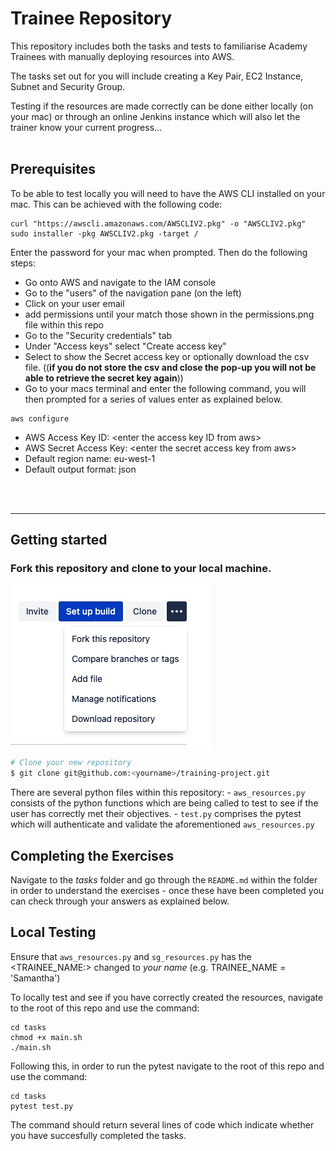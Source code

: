 # Trainee Repository

This repository includes both the tasks and tests to familiarise Academy Trainees with manually deploying resources into AWS.

The tasks set out for you will include creating a Key Pair, EC2 Instance, Subnet and Security Group.

Testing if the resources are made correctly can be done either locally (on your mac) or through an online Jenkins instance which will also let the trainer know your current progress...
<br>
<br>

## Prerequisites
To be able to test locally you will need to have the AWS CLI installed on your mac. This can be achieved with the following code:

```
curl "https://awscli.amazonaws.com/AWSCLIV2.pkg" -o "AWSCLIV2.pkg"
sudo installer -pkg AWSCLIV2.pkg -target /
```
Enter the password for your mac when prompted. Then do the following steps:

* Go onto AWS and navigate to the IAM console
* Go to the "users" of the navigation pane (on the left)
* Click on your user email
* add permissions until your match those shown in the permissions.png file within this repo
* Go to the "Security credentials" tab
* Under "Access keys" select "Create access key"
* Select to show the Secret access key or optionally download the csv file. ((**if you do not store the csv and close the pop-up you will not be able to retrieve the secret key again**))
* Go to your macs terminal and enter the following command, you will then prompted for a series of values enter as explained below.

```
aws configure
```

  * AWS Access Key ID: \<enter the access key ID from aws>
  * AWS Secret Access Key: \<enter the secret access key from aws>
  * Default region name: eu-west-1
  * Default output format: json

<br>
<br>

-------------------------------------------------------

## Getting started

### Fork this repository and clone to your local machine.

![Fork-repository](./fork-repository.jpeg)

```bash
# Clone your new repository
$ git clone git@github.com:<yourname>/training-project.git
```

There are several python files within this repository: 
    - `aws_resources.py` consists of the python functions which are being called to test to see if the user has correctly met their objectives.
    - `test.py` comprises the pytest which will authenticate and validate the aforementioned `aws_resources.py`


## Completing the Exercises

Navigate to the *tasks* folder and go through the `README.md` within the folder in order to understand the exercises - once these have been completed you can check through your answers as explained below.

## Local Testing

Ensure that `aws_resources.py` and `sg_resources.py` has the <TRAINEE_NAME:> changed to *your name* (e.g. TRAINEE_NAME = 'Samantha')

To locally test and see if you have correctly created the resources, navigate to the root of this repo and use the command:

```
cd tasks
chmod +x main.sh
./main.sh
```
Following this, in order to run the pytest navigate to the root of this repo and use the command:

```
cd tasks
pytest test.py
```

The command should return several lines of code which indicate whether you have succesfully completed the tasks.




